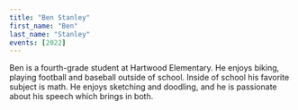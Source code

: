 ```yaml
---
title: "Ben Stanley"
first_name: "Ben"
last_name: "Stanley"
events: [2022]
---
```


Ben is a fourth-grade student at Hartwood Elementary. He enjoys biking, playing football and baseball outside of school. Inside of school his favorite subject is math. He enjoys sketching and doodling, and he is passionate about his speech which brings in both.
